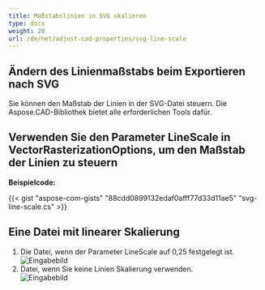 ```yaml
---
title: Maßstabslinien in SVG skalieren
type: docs
weight: 20
url: /de/net/adjust-cad-properties/svg-line-scale
---
```



## **Ändern des Linienmaßstabs beim Exportieren nach SVG**

Sie können den Maßstab der Linien in der SVG-Datei steuern. Die Aspose.CAD-Bibliothek bietet alle erforderlichen Tools dafür.

## **Verwenden Sie den Parameter LineScale in VectorRasterizationOptions, um den Maßstab der Linien zu steuern**

**Beispielcode:**

{{< gist "aspose-com-gists" "88cdd0899132edaf0afff77d33d11ae5" "svg-line-scale.cs" >}}


## Eine Datei mit linearer Skalierung
1. Die Datei, wenn der Parameter LineScale auf 0,25 festgelegt ist.<br>
![Eingabebild](line_scale_0.25.png)<br>
1. Datei, wenn Sie keine Linien Skalierung verwenden.<br>
![Eingabebild](basic_options.png)<br>
